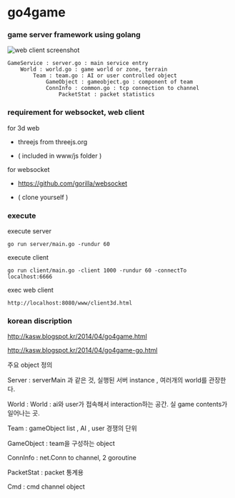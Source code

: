 go4game
=======

### game server framework using  golang

![web client screenshot](/kasworld/go4game/Screenshot.png?raw=true)


    GameService : server.go : main service entry
        World : world.go : game world or zone, terrain
            Team : team.go : AI or user controlled object
                GameObject : gameobject.go : component of team
                ConnInfo : common.go : tcp connection to channel
                    PacketStat : packet statistics


### requirement for websocket, web client

for 3d web

- threejs from threejs.org

- ( included in www/js folder )

for websocket

- https://github.com/gorilla/websocket

- ( clone yourself )


### execute
execute server

    go run server/main.go -rundur 60

execute client

    go run client/main.go -client 1000 -rundur 60 -connectTo localhost:6666

exec web client

    http://localhost:8080/www/client3d.html

### korean discription

http://kasw.blogspot.kr/2014/04/go4game.html

http://kasw.blogspot.kr/2014/04/go4game-go.html

주요 object 정의

Server : serverMain 과 같은 것, 실행된 서버 instance , 여러개의 world를 관장한다.

World : World : ai와 user가 접속해서 interaction하는 공간. 실 game contents가 일어나는 곳.

Team : gameObject list , AI , user 경쟁의 단위

GameObject : team을 구성하는 object

ConnInfo : net.Conn to channel, 2 goroutine

PacketStat : packet 통계용

Cmd : cmd channel object

